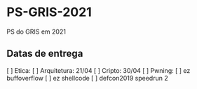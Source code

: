 # PS-GRIS-2021
PS do GRIS em 2021

## Datas de entrega

[ ] Etica: 
[ ] Arquitetura: 21/04
[ ] Cripto: 30/04
[ ] Pwning:
    [ ] ez buffoverflow
    [ ] ez shellcode
    [ ] defcon2019 speedrun 2
